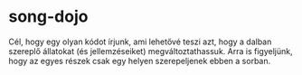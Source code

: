 # song-dojo

Cél, hogy egy olyan kódot írjunk, ami lehetővé teszi azt, hogy a dalban szereplő állatokat (és jellemzéseiket) megváltoztathassuk. Arra is figyeljünk, hogy az egyes részek csak egy helyen szerepeljenek ebben a sorban. 

